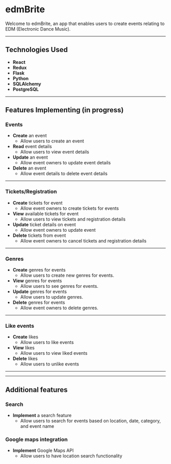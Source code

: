 # edmBrite

Welcome to edmBrite, an app that enables users to create events relating to EDM (Electronic Dance Music).
<hr>

## Technologies Used
- **React**
- **Redux**
- **Flask**
- **Python**
- **SQLAlchemy**
- **PostgreSQL**

<hr>

## Features Implementing (in progress)

### Events
- **Create** an event
  - Allow users to create an event
- **Read** event details
  - Allow users to view event details
- **Update** an event
  - Allow event owners to update event details
- **Delete** an event
  - Allow event details to delete event details

<hr>

### Tickets/Registration
- **Create** tickets for event
  - Allow event owners to create tickets for events
- **View** available tickets for event
  - Allow users to view tickets and registration details
- **Update** ticket details on event
  - Allow event owners to update event
- **Delete** tickets from event
  - Allow event owners to cancel tickets and registration details

<hr>

### Genres
- **Create** genres for events
  - Allow users to create new genres for events.
- **View** genres for events
  - Allow users to see genres for events.
- **Update** genres for events
  - Allow users to update genres.
- **Delete** genres for events
  - Allow event owners to delete genres.

<hr>

### Like events
- **Create** likes
  - Allow users to like events
- **View** likes
  - Allow users to view liked events
- **Delete** likes
  - Allow users to unlike events

<hr>
<hr>

## Additional features
### Search
- **Implement** a search feature
  - Allow users to search for events based on location, date, category, and event name
### Google maps integration
- **Implement** Google Maps API
  - Allow users to have location search functionality

